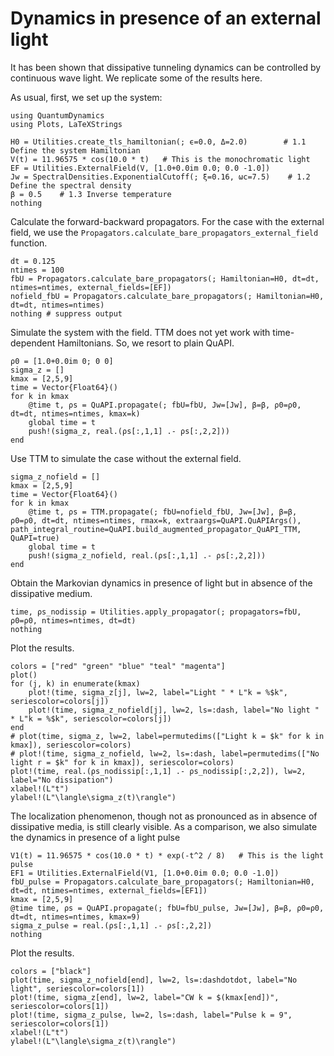 # Dynamics in presence of an external light

It has been shown that dissipative tunneling dynamics can be controlled by continuous wave light. We replicate some of the results here. 

As usual, first, we set up the system:
```@example external_eg1
using QuantumDynamics
using Plots, LaTeXStrings

H0 = Utilities.create_tls_hamiltonian(; ϵ=0.0, Δ=2.0)        # 1.1 Define the system Hamiltonian
V(t) = 11.96575 * cos(10.0 * t)   # This is the monochromatic light
EF = Utilities.ExternalField(V, [1.0+0.0im 0.0; 0.0 -1.0])
Jw = SpectralDensities.ExponentialCutoff(; ξ=0.16, ωc=7.5)    # 1.2 Define the spectral density
β = 0.5    # 1.3 Inverse temperature
nothing
```

Calculate the forward-backward propagators. For the case with the external field, we use the `Propagators.calculate_bare_propagators_external_field` function.
```@example external_eg1
dt = 0.125
ntimes = 100
fbU = Propagators.calculate_bare_propagators(; Hamiltonian=H0, dt=dt, ntimes=ntimes, external_fields=[EF])
nofield_fbU = Propagators.calculate_bare_propagators(; Hamiltonian=H0, dt=dt, ntimes=ntimes)
nothing # suppress output
```

Simulate the system with the field. TTM does not yet work with time-dependent Hamiltonians. So, we resort to plain QuAPI.
```@example external_eg1
ρ0 = [1.0+0.0im 0; 0 0]
sigma_z = []
kmax = [2,5,9]
time = Vector{Float64}()
for k in kmax
    @time t, ρs = QuAPI.propagate(; fbU=fbU, Jw=[Jw], β=β, ρ0=ρ0, dt=dt, ntimes=ntimes, kmax=k)
    global time = t
    push!(sigma_z, real.(ρs[:,1,1] .- ρs[:,2,2]))
end
```

Use TTM to simulate the case without the external field.
```@example external_eg1
sigma_z_nofield = []
kmax = [2,5,9]
time = Vector{Float64}()
for k in kmax
    @time t, ρs = TTM.propagate(; fbU=nofield_fbU, Jw=[Jw], β=β, ρ0=ρ0, dt=dt, ntimes=ntimes, rmax=k, extraargs=QuAPI.QuAPIArgs(), path_integral_routine=QuAPI.build_augmented_propagator_QuAPI_TTM, QuAPI=true)
    global time = t
    push!(sigma_z_nofield, real.(ρs[:,1,1] .- ρs[:,2,2]))
end
```

Obtain the Markovian dynamics in presence of light but in absence of the dissipative medium. 
```@example external_eg1
time, ρs_nodissip = Utilities.apply_propagator(; propagators=fbU, ρ0=ρ0, ntimes=ntimes, dt=dt)
nothing
```

Plot the results.
```@example external_eg1
colors = ["red" "green" "blue" "teal" "magenta"]
plot()
for (j, k) in enumerate(kmax)
    plot!(time, sigma_z[j], lw=2, label="Light " * L"k = %$k", seriescolor=colors[j])
    plot!(time, sigma_z_nofield[j], lw=2, ls=:dash, label="No light " * L"k = %$k", seriescolor=colors[j])
end
# plot(time, sigma_z, lw=2, label=permutedims(["Light k = $k" for k in kmax]), seriescolor=colors)
# plot!(time, sigma_z_nofield, lw=2, ls=:dash, label=permutedims(["No light r = $k" for k in kmax]), seriescolor=colors)
plot!(time, real.(ρs_nodissip[:,1,1] .- ρs_nodissip[:,2,2]), lw=2, label="No dissipation")
xlabel!(L"t")
ylabel!(L"\langle\sigma_z(t)\rangle")
```

The localization phenomenon, though not as pronounced as in absence of dissipative media, is still clearly visible. As a comparison, we also simulate the dynamics in presence of a light pulse
```@example external_eg1
V1(t) = 11.96575 * cos(10.0 * t) * exp(-t^2 / 8)   # This is the light pulse
EF1 = Utilities.ExternalField(V1, [1.0+0.0im 0.0; 0.0 -1.0])
fbU_pulse = Propagators.calculate_bare_propagators(; Hamiltonian=H0, dt=dt, ntimes=ntimes, external_fields=[EF1])
kmax = [2,5,9]
@time time, ρs = QuAPI.propagate(; fbU=fbU_pulse, Jw=[Jw], β=β, ρ0=ρ0, dt=dt, ntimes=ntimes, kmax=9)
sigma_z_pulse = real.(ρs[:,1,1] .- ρs[:,2,2])
nothing
```

Plot the results.
```@example external_eg1
colors = ["black"]
plot(time, sigma_z_nofield[end], lw=2, ls=:dashdotdot, label="No light", seriescolor=colors[1])
plot!(time, sigma_z[end], lw=2, label="CW k = $(kmax[end])", seriescolor=colors[1])
plot!(time, sigma_z_pulse, lw=2, ls=:dash, label="Pulse k = 9", seriescolor=colors[1])
xlabel!(L"t")
ylabel!(L"\langle\sigma_z(t)\rangle")
```
